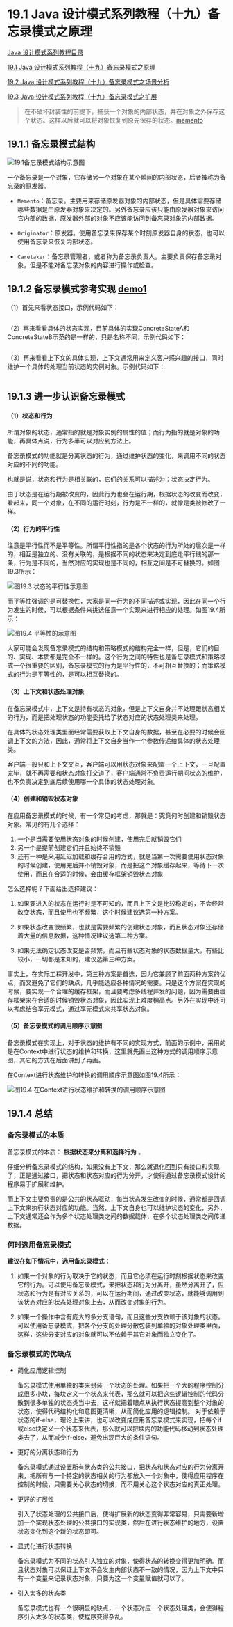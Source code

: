 # 19.1 Java 设计模式系列教程（十九）备忘录模式之原理

[Java 设计模式系列教程目录](https://github.com/binarylei/java/blob/master/%E8%AE%BE%E8%AE%A1%E6%A8%A1%E5%BC%8F/01.%20Java%20%E8%AE%BE%E8%AE%A1%E6%A8%A1%E5%BC%8F%E7%B3%BB%E5%88%97%E6%95%99%E7%A8%8B%EF%BC%88%E4%B8%80%EF%BC%89%E7%9B%AE%E5%BD%95.md)

[19.1 Java 设计模式系列教程（十九）备忘录模式之原理](19.1%20Java%20设计模式系列教程（十九）备忘录模式之原理.md)

[19.2 Java 设计模式系列教程（十九）备忘录模式之场景分析](19.2%20Java%20设计模式系列教程（十九）备忘录模式之场景分析.md)

[19.3 Java 设计模式系列教程（十九）备忘录模式之扩展](19.3%20Java%20设计模式系列教程（十九）备忘录模式之扩展.md)

> 在不破坏封装性的前提下，捕获一个对象的内部状态，并在对象之外保存这个状态。这样以后就可以将对象恢复到原先保存的状态。[memento](https://github.com/binarylei/demo/tree/master/demo-design/src/main/java/com/github/binarylei/design/memento)

## 19.1.1 备忘录模式结构

![19.1备忘录模式结构示意图](img/19.1.jpg)

一个备忘录是一个对象，它存储另一个对象在某个瞬间的内部状态，后者被称为备忘录的原发器。

* `Memento`：备忘录。主要用来存储原发器对象的内部状态，但是具体需要存储哪些数据是由原发器对象来决定的。另外备忘录应该只能由原发器对象来访问它内部的数据，原发器外部的对象不应该能访问到备忘录对象的内部数据。

* `Originator`：原发器。使用备忘录来保存某个时刻原发器自身的状态，也可以使用备忘录来恢复内部状态。

* `Caretaker`：备忘录管理者，或者称为备忘录负责人。主要负责保存备忘录对象，但是不能对备忘录对象的内容进行操作或检查。

## 19.1.2 备忘录模式参考实现 [demo1](https://github.com/binarylei/demo/tree/master/demo-design/src/main/java/com/github/binarylei/design/state/demo1)

（1）首先来看状态接口，示例代码如下：

```java

```

（2）再来看看具体的状态实现，目前具体的实现ConcreteStateA和ConcreteStateB示范的是一样的，只是名称不同，示例代码如下：

```java

```

（3）再来看看上下文的具体实现，上下文通常用来定义客户感兴趣的接口，同时维护一个具体的处理当前状态的实例对象。示例代码如下：

```java

```

## 19.1.3 进一步认识备忘录模式

#### （1）状态和行为

所谓对象的状态，通常指的就是对象实例的属性的值；而行为指的就是对象的功能，再具体点说，行为多半可以对应到方法上。

备忘录模式的功能就是分离状态的行为，通过维护状态的变化，来调用不同的状态对应的不同的功能。

也就是说，状态和行为是相关联的，它们的关系可以描述为：状态决定行为。

由于状态是在运行期被改变的，因此行为也会在运行期，根据状态的改变而改变，看起来，同一个对象，在不同的运行时刻，行为是不一样的，就像是类被修改了一样。

#### （2）行为的平行性

注意是平行性而不是平等性。所谓平行性指的是各个状态的行为所处的层次是一样的，相互是独立的、没有关联的，是根据不同的状态来决定到底走平行线的那一条，行为是不同的，当然对应的实现也是不同的，相互之间是不可替换的。如图19.3所示：

![图19.3  状态的平行性示意图](img/19.3.jpg)

而平等性强调的是可替换性，大家是同一行为的不同描述或实现，因此在同一个行为发生的时候，可以根据条件来挑选任意一个实现来进行相应的处理。如图19.4所示：

![图19.4  平等性的示意图](img/19.4.jpg)

大家可能会发现备忘录模式的结构和策略模式的结构完全一样，但是，它们的目的、实现、本质都是完全不一样的。这个行为之间的特性也是备忘录模式和策略模式一个很重要的区别，备忘录模式的行为是平行性的，不可相互替换的；而策略模式的行为是平等性的，是可以相互替换的。

#### （3）上下文和状态处理对象

在备忘录模式中，上下文是持有状态的对象，但是上下文自身并不处理跟状态相关的行为，而是把处理状态的功能委托给了状态对应的状态处理类来处理。

在具体的状态处理类里面经常需要获取上下文自身的数据，甚至在必要的时候会回调上下文的方法，因此，通常将上下文自身当作一个参数传递给具体的状态处理类。

客户端一般只和上下文交互，客户端可以用状态对象来配置一个上下文，一旦配置完毕，就不再需要和状态对象打交道了，客户端通常不负责运行期间状态的维护，也不负责决定到底后续使用哪一个具体的状态处理对象。

#### （4）创建和销毁状态对象

在应用备忘录模式的时候，有一个常见的考虑，那就是：究竟何时创建和销毁状态对象。常见的有几个选择：

1. 一个是当需要使用状态对象的时候创建，使用完后就销毁它们
2. 另一个是提前创建它们并且始终不销毁
3. 还有一种是采用延迟加载和缓存合用的方式，就是当第一次需要使用状态对象的时候创建，使用完后并不销毁对象，而是把这个对象缓存起来，等待下一次使用，而且在合适的时候，会由缓存框架销毁状态对象

怎么选择呢？下面给出选择建议：

1. 如果要进入的状态在运行时是不可知的，而且上下文是比较稳定的，不会经常改变状态，而且使用也不频繁，这个时候建议选第一种方案。

2. 如果状态改变很频繁，也就是需要频繁的创建状态对象，而且状态对象还存储着大量的信息数据，这种情况建议选第二种方案。

3. 如果无法确定状态改变是否频繁，而且有些状态对象的状态数据量大，有些比较小，一切都是未知的，建议选第三种方案。

事实上，在实际工程开发中，第三种方案是首选，因为它兼顾了前面两种方案的优点，而又避免了它们的缺点，几乎能适应各种情况的需要。只是这个方案在实现的时候，要实现一个合理的缓存框架，而且要考虑多线程并发的问题，因为需要由缓存框架来在合适的时候销毁状态对象，因此实现上难度稍高点。另外在实现中还可以考虑结合享元模式，通过享元模式来共享状态对象。

#### （5）备忘录模式的调用顺序示意图

备忘录模式在实现上，对于状态的维护有不同的实现方式，前面的示例中，采用的是在Context中进行状态的维护和转换，这里就先画出这种方式的调用顺序示意图，其它的方式在后面讲到了再画。

在Context进行状态维护和转换的调用顺序示意图如图19.4所示：

![图19.4  在Context进行状态维护和转换的调用顺序示意图](img/19.4.jpg)

## 19.1.4 总结

### 备忘录模式的本质

备忘录模式的本质： **根据状态来分离和选择行为** 。

仔细分析备忘录模式的结构，如果没有上下文，那么就退化回到只有接口和实现了，正是通过接口，把状态和状态对应的行为分开，才使得通过备忘录模式设计的程序易于扩展和维护。

而上下文主要负责的是公共的状态驱动，每当状态发生改变的时候，通常都是回调上下文来执行状态对应的功能。当然，上下文自身也可以维护状态的变化，另外，上下文通常还会作为多个状态处理类之间的数据载体，在多个状态处理类之间传递数据。

### 何时选用备忘录模式

**建议在如下情况中，选用备忘录模式：**

1. 如果一个对象的行为取决于它的状态，而且它必须在运行时刻根据状态来改变它的行为。可以使用备忘录模式，来把状态和行为分离开，虽然分离开了，但状态和行为是有对应关系的，可以在运行期间，通过改变状态，就能够调用到该状态对应的状态处理对象上去，从而改变对象的行为。

2. 如果一个操作中含有庞大的多分支语句，而且这些分支依赖于该对象的状态。可以使用备忘录模式，把各个分支的处理分散包装到单独的对象处理类里面，这样，这些分支对应的对象就可以不依赖于其它对象而独立变化了。

### 备忘录模式的优缺点

* 简化应用逻辑控制

    备忘录模式使用单独的类来封装一个状态的处理。如果把一个大的程序控制分成很多小块，每块定义一个状态来代表，那么就可以把这些逻辑控制的代码分散到很多单独的状态类当中去，这样就把着眼点从执行状态提高到整个对象的状态，使得代码结构化和意图更清晰，从而简化应用的逻辑控制。
    对于依赖于状态的if-else，理论上来讲，也可以改变成应用备忘录模式来实现，把每个if或else块定义一个状态来代表，那么就可以把块内的功能代码移动到状态处理类去了，从而减少if-else，避免出现巨大的条件语句。

* 更好的分离状态和行为

    备忘录模式通过设置所有状态类的公共接口，把状态和状态对应的行为分离开来，把所有与一个特定的状态相关的行为都放入一个对象中，使得应用程序在控制的时候，只需要关心状态的切换，而不用关心这个状态对应的真正处理。

* 更好的扩展性

    引入了状态处理的公共接口后，使得扩展新的状态变得非常容易，只需要新增加一个实现状态处理的公共接口的实现类，然后在进行状态维护的地方，设置状态变化到这个新的状态即可。

* 显式化进行状态转换

    备忘录模式为不同的状态引入独立的对象，使得状态的转换变得更加明确。而且状态对象可以保证上下文不会发生内部状态不一致的情况，因为上下文中只有一个变量来记录状态对象，只要为这一个变量赋值就可以了。

* 引入太多的状态类

    备忘录模式也有一个很明显的缺点，一个状态对应一个状态处理类，会使得程序引入太多的状态类，使程序变得杂乱。